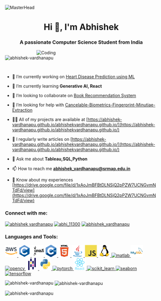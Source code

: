![MasterHead](https://camo.githubusercontent.com/425df507b6c04c301faef719046e92b859c274f9ed80ab45f78838459fcbfa63/68747470733a2f2f74342e667463646e2e6e65742f6a70672f30322f37382f33372f34372f3336305f465f3237383337343733385f7970526e3075744f566e656275686d7053724469776b7a46736471456d3061612e6a7067)

<h1 align="center">Hi 👋, I'm Abhishek</h1>
<h3 align="center">A passionate Computer Science Student from India</h3>
<img align="right" alt="Coding" width="400" src="https://i.pinimg.com/originals/81/17/8b/81178b47a8598f0c81c4799f2cdd4057.gif">

<p align="left"> <img src="https://komarev.com/ghpvc/?username=abhishek-vardhanapu&label=Profile%20views&color=0e75b6&style=flat" alt="abhishek-vardhanapu" /> </p>

<p align="left"> <a href="https://twitter.com/" target="blank"><img src="https://img.shields.io/twitter/follow/?logo=twitter&style=for-the-badge" alt="" /></a> </p>

- 🔭 I’m currently working on [Heart Disease Prediction using ML](https://github.com/AbhiShek-vardhanapu/heart-disease-prediction-using-ml)

- 🌱 I’m currently learning **Generative AI, React**

- 👯 I’m looking to collaborate on [Book Recommendation System](https://github.com/AbhiShek-vardhanapu/book-recommendation-system)

- 🤝 I’m looking for help with [Cancelable-Biometrics-Fingerprint-Minutiae-Extraction](https://github.com/AbhiShek-vardhanapu/Cancelable-Biometrics-Fingerprint-Minutiae-Extraction)

- 👨‍💻 All of my projects are available at [https://abhishek-vardhanapu.github.io/abhishekvardhanapu.github.io/](https://abhishek-vardhanapu.github.io/abhishekvardhanapu.github.io/)

- 📝 I regularly write articles on [https://abhishek-vardhanapu.github.io/abhishekvardhanapu.github.io/](https://abhishek-vardhanapu.github.io/abhishekvardhanapu.github.io/)

- 💬 Ask me about **Tableau,SQL,Python**

- 📫 How to reach me **abhishek_vardhanapu@srmap.edu.in**

- 📄 Know about my experiences [https://drive.google.com/file/d/1xAoJmBFBtDLNSjQ2pPZW7UCNGvmNTdFd/view](https://drive.google.com/file/d/1xAoJmBFBtDLNSjQ2pPZW7UCNGvmNTdFd/view)

<h3 align="left">Connect with me:</h3>
<p align="left">
<a href="https://linkedin.com/in/abhishek vardhanapu" target="blank"><img align="center" src="https://raw.githubusercontent.com/rahuldkjain/github-profile-readme-generator/master/src/images/icons/Social/linked-in-alt.svg" alt="abhishek vardhanapu" height="30" width="40" /></a>
<a href="https://www.codechef.com/users/abhi_11300" target="blank"><img align="center" src="https://cdn.jsdelivr.net/npm/simple-icons@3.1.0/icons/codechef.svg" alt="abhi_11300" height="30" width="40" /></a>
<a href="https://www.leetcode.com/abhishek_vardhanapu" target="blank"><img align="center" src="https://raw.githubusercontent.com/rahuldkjain/github-profile-readme-generator/master/src/images/icons/Social/leet-code.svg" alt="abhishek_vardhanapu" height="30" width="40" /></a>
</p>

<h3 align="left">Languages and Tools:</h3>
<p align="left"> <a href="https://aws.amazon.com" target="_blank" rel="noreferrer"> <img src="https://raw.githubusercontent.com/devicons/devicon/master/icons/amazonwebservices/amazonwebservices-original-wordmark.svg" alt="aws" width="40" height="40"/> </a> <a href="https://www.cprogramming.com/" target="_blank" rel="noreferrer"> <img src="https://raw.githubusercontent.com/devicons/devicon/master/icons/c/c-original.svg" alt="c" width="40" height="40"/> </a> <a href="https://canvasjs.com" target="_blank" rel="noreferrer"> <img src="https://raw.githubusercontent.com/Hardik0307/Hardik0307/master/assets/canvasjs-charts.svg" alt="canvasjs" width="40" height="40"/> </a> <a href="https://www.w3schools.com/cpp/" target="_blank" rel="noreferrer"> <img src="https://raw.githubusercontent.com/devicons/devicon/master/icons/cplusplus/cplusplus-original.svg" alt="cplusplus" width="40" height="40"/> </a> <a href="https://www.w3.org/html/" target="_blank" rel="noreferrer"> <img src="https://raw.githubusercontent.com/devicons/devicon/master/icons/html5/html5-original-wordmark.svg" alt="html5" width="40" height="40"/> </a> <a href="https://www.java.com" target="_blank" rel="noreferrer"> <img src="https://raw.githubusercontent.com/devicons/devicon/master/icons/java/java-original.svg" alt="java" width="40" height="40"/> </a> <a href="https://developer.mozilla.org/en-US/docs/Web/JavaScript" target="_blank" rel="noreferrer"> <img src="https://raw.githubusercontent.com/devicons/devicon/master/icons/javascript/javascript-original.svg" alt="javascript" width="40" height="40"/> </a> <a href="https://www.linux.org/" target="_blank" rel="noreferrer"> <img src="https://raw.githubusercontent.com/devicons/devicon/master/icons/linux/linux-original.svg" alt="linux" width="40" height="40"/> </a> <a href="https://www.mathworks.com/" target="_blank" rel="noreferrer"> <img src="https://upload.wikimedia.org/wikipedia/commons/2/21/Matlab_Logo.png" alt="matlab" width="40" height="40"/> </a> <a href="https://www.mysql.com/" target="_blank" rel="noreferrer"> <img src="https://raw.githubusercontent.com/devicons/devicon/master/icons/mysql/mysql-original-wordmark.svg" alt="mysql" width="40" height="40"/> </a> <a href="https://opencv.org/" target="_blank" rel="noreferrer"> <img src="https://www.vectorlogo.zone/logos/opencv/opencv-icon.svg" alt="opencv" width="40" height="40"/> </a> <a href="https://pandas.pydata.org/" target="_blank" rel="noreferrer"> <img src="https://raw.githubusercontent.com/devicons/devicon/2ae2a900d2f041da66e950e4d48052658d850630/icons/pandas/pandas-original.svg" alt="pandas" width="40" height="40"/> </a> <a href="https://www.python.org" target="_blank" rel="noreferrer"> <img src="https://raw.githubusercontent.com/devicons/devicon/master/icons/python/python-original.svg" alt="python" width="40" height="40"/> </a> <a href="https://pytorch.org/" target="_blank" rel="noreferrer"> <img src="https://www.vectorlogo.zone/logos/pytorch/pytorch-icon.svg" alt="pytorch" width="40" height="40"/> </a> <a href="https://reactjs.org/" target="_blank" rel="noreferrer"> <img src="https://raw.githubusercontent.com/devicons/devicon/master/icons/react/react-original-wordmark.svg" alt="react" width="40" height="40"/> </a> <a href="https://scikit-learn.org/" target="_blank" rel="noreferrer"> <img src="https://upload.wikimedia.org/wikipedia/commons/0/05/Scikit_learn_logo_small.svg" alt="scikit_learn" width="40" height="40"/> </a> <a href="https://seaborn.pydata.org/" target="_blank" rel="noreferrer"> <img src="https://seaborn.pydata.org/_images/logo-mark-lightbg.svg" alt="seaborn" width="40" height="40"/> </a> <a href="https://www.tensorflow.org" target="_blank" rel="noreferrer"> <img src="https://www.vectorlogo.zone/logos/tensorflow/tensorflow-icon.svg" alt="tensorflow" width="40" height="40"/> </a> </p>

<p><img align="left" src="https://github-readme-stats.vercel.app/api/top-langs?username=abhishek-vardhanapu&show_icons=true&locale=en&layout=compact" alt="abhishek-vardhanapu" /></p>

<p>&nbsp;<img align="center" src="https://github-readme-stats.vercel.app/api?username=abhishek-vardhanapu&show_icons=true&locale=en" alt="abhishek-vardhanapu" /></p>

<p><img align="center" src="https://github-readme-streak-stats.herokuapp.com/?user=abhishek-vardhanapu&" alt="abhishek-vardhanapu" /></p>
